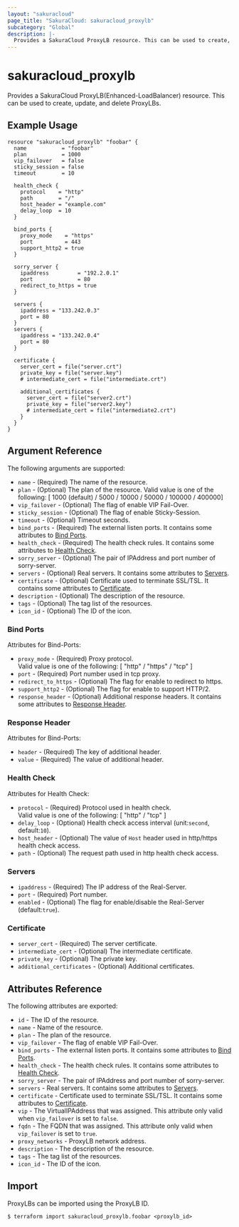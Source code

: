```yaml
---
layout: "sakuracloud"
page_title: "SakuraCloud: sakuracloud_proxylb"
subcategory: "Global"
description: |-
  Provides a SakuraCloud ProxyLB resource. This can be used to create, update, and delete ProxyLBs.
---
```


# sakuracloud\_proxylb

Provides a SakuraCloud ProxyLB(Enhanced-LoadBalancer) resource. This can be used to create, update, and delete ProxyLBs.

## Example Usage

```hcl
resource "sakuracloud_proxylb" "foobar" {
  name           = "foobar"
  plan           = 1000 
  vip_failover   = false
  sticky_session = false
  timeout        = 10
  
  health_check {
    protocol    = "http"
    path        = "/"
    host_header = "example.com"
    delay_loop  = 10
  }

  bind_ports {
    proxy_mode    = "https"
    port          = 443
    support_http2 = true
  }

  sorry_server {
    ipaddress         = "192.2.0.1"
    port              = 80
    redirect_to_https = true
  }

  servers {
    ipaddress = "133.242.0.3"
    port = 80
  }
  servers {
    ipaddress = "133.242.0.4"
    port = 80
  }

  certificate {
    server_cert = file("server.crt")
    private_key = file("server.key")    
    # intermediate_cert = file("intermediate.crt")
    
    additional_certificates {
      server_cert = file("server2.crt")
      private_key = file("server2.key")    
      # intermediate_cert = file("intermediate2.crt")
    }
  }
}
```

## Argument Reference

The following arguments are supported:

* `name` - (Required) The name of the resource.  
* `plan` - (Optional) The plan of the resource.
Valid value is one of the following: [ 1000 (default) / 5000 / 10000 / 50000 / 100000 / 400000]  
* `vip_failover` - (Optional) The flag of enable VIP Fail-Over.  
* `sticky_session` - (Optional) The flag of enable Sticky-Session.  
* `timeout` - (Optional) Timeout seconds.  
* `bind_ports` - (Required) The external listen ports. It contains some attributes to [Bind Ports](#bind-ports).
* `health_check` - (Required) The health check rules. It contains some attributes to [Health Check](#health-check).
* `sorry_server` - (Optional) The pair of IPAddress and port number of sorry-server.
* `servers` - (Optional) Real servers. It contains some attributes to [Servers](#servers).
* `certificate` - (Optional) Certificate used to terminate SSL/TSL. It contains some attributes to [Certificate](#certificate).
* `description` - (Optional) The description of the resource.
* `tags` - (Optional) The tag list of the resources.
* `icon_id` - (Optional) The ID of the icon.

### Bind Ports

Attributes for Bind-Ports:

* `proxy_mode` - (Required) Proxy protocol.  
Valid value is one of the following: [ "http" / "https" / "tcp" ]
* `port` - (Required) Port number used in tcp proxy.
* `redirect_to_https` - (Optional) The flag for enable to redirect to https.
* `support_http2` - (Optional) The flag for enable to support HTTP/2.
* `response_header` - (Optional) Additional response headers. It contains some attributes to [Response Header](#response-header).  

### Response Header

Attributes for Bind-Ports:

* `header` - (Required) The key of additional header.  
* `value` - (Required) The value of additional header.  

### Health Check

Attributes for Health Check:

* `protocol` - (Required) Protocol used in health check.  
Valid value is one of the following: [ "http" / "tcp" ]
* `delay_loop` - (Optional) Health check access interval (unit:`second`, default:`10`).
* `host_header` - (Optional) The value of `Host` header used in http/https health check access.
* `path` - (Optional) The request path used in http health check access.

### Servers

* `ipaddress` - (Required) The IP address of the Real-Server.
* `port` - (Required) Port number.
* `enabled` - (Optional) The flag for enable/disable the Real-Server (default:`true`).

### Certificate

* `server_cert` - (Required) The server certificate.
* `intermediate_cert` - (Optional) The intermediate certificate.
* `private_key` - (Optional) The private key.
* `additional_certificates` - (Optional) Additional certificates.

## Attributes Reference

The following attributes are exported:

* `id` - The ID of the resource.
* `name` - Name of the resource.
* `plan` - The plan of the resource.
* `vip_failover` - The flag of enable VIP Fail-Over.  
* `bind_ports` - The external listen ports. It contains some attributes to [Bind Ports](#bind-ports).
* `health_check` - The health check rules. It contains some attributes to [Health Check](#health-check).
* `sorry_server` - The pair of IPAddress and port number of sorry-server.
* `servers` - Real servers. It contains some attributes to [Servers](#servers).
* `certificate` - Certificate used to terminate SSL/TSL. It contains some attributes to [Certificate](#certificate).
* `vip` - The VirtualIPAddress that was assigned. This attribute only valid when `vip_failover` is set to `false`.  
* `fqdn` - The FQDN that was assigned. This attribute only valid when `vip_failover` is set to `true`.  
* `proxy_networks` - ProxyLB network address.   
* `description` - The description of the resource.
* `tags` - The tag list of the resources.
* `icon_id` - The ID of the icon.

## Import

ProxyLBs can be imported using the ProxyLB ID.

```
$ terraform import sakuracloud_proxylb.foobar <proxylb_id>
```
